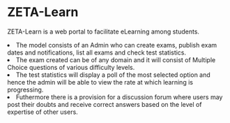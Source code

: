 # ZETA-Learn
ZETA-Learn is a web portal to facilitate eLearning among students.<br>
<li>The model consists of an Admin who can create exams, publish exam dates and notifications, list all exams and check test statistics.<br>
<li>The exam created can be of any domain and it will consist of Multiple Choice questions of various difficulty levels.<br>
<li>The test statistics will display a poll of the most selected option and hence the admin will be able to view the rate at which learning is progressing.
<li>Futhermore there is a provision for a discussion forum where users may post their doubts and receive correct answers based on the level of expertise of other users.

